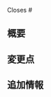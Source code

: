 Closes # <!-- 関連するイシュー番号があれば書く（例：#0） -->

## 概要

<!-- このセクションでは、このPRの目的と概要を簡潔に説明してください。 -->

## 変更点

<!-- このセクショ/ンでは、具体的な変更点や修正箇所を箇条書きでリストアップしてください。 -->

## 追加情報

<!-- その他で記述する情報があれば書いてください -->